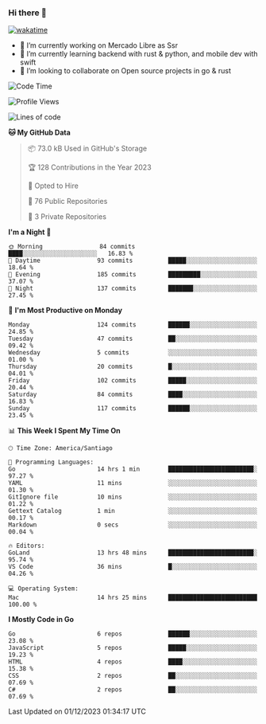 ### Hi there 👋

[![wakatime](https://wakatime.com/badge/user/330beacb-fb27-4e32-bc38-f8f521bcf832.svg)](https://wakatime.com/@330beacb-fb27-4e32-bc38-f8f521bcf832)

- 🔭 I’m currently working on Mercado Libre as Ssr
- 🌱 I’m currently learning backend with rust & python, and mobile dev with swift
- 👯 I’m looking to collaborate on Open source projects in go & rust

<!--START_SECTION:waka-->
![Code Time](http://img.shields.io/badge/Code%20Time-438%20hrs%2052%20mins-blue)

![Profile Views](http://img.shields.io/badge/Profile%20Views-0-blue)

![Lines of code](https://img.shields.io/badge/From%20Hello%20World%20I%27ve%20Written-3.5%20million%20lines%20of%20code-blue)

**🐱 My GitHub Data** 

> 📦 73.0 kB Used in GitHub's Storage 
 > 
> 🏆 128 Contributions in the Year 2023
 > 
> 💼 Opted to Hire
 > 
> 📜 76 Public Repositories 
 > 
> 🔑 3 Private Repositories 
 > 
**I'm a Night 🦉** 

```text
🌞 Morning                84 commits          ████░░░░░░░░░░░░░░░░░░░░░   16.83 % 
🌆 Daytime                93 commits          █████░░░░░░░░░░░░░░░░░░░░   18.64 % 
🌃 Evening                185 commits         █████████░░░░░░░░░░░░░░░░   37.07 % 
🌙 Night                  137 commits         ███████░░░░░░░░░░░░░░░░░░   27.45 % 
```
📅 **I'm Most Productive on Monday** 

```text
Monday                   124 commits         ██████░░░░░░░░░░░░░░░░░░░   24.85 % 
Tuesday                  47 commits          ██░░░░░░░░░░░░░░░░░░░░░░░   09.42 % 
Wednesday                5 commits           ░░░░░░░░░░░░░░░░░░░░░░░░░   01.00 % 
Thursday                 20 commits          █░░░░░░░░░░░░░░░░░░░░░░░░   04.01 % 
Friday                   102 commits         █████░░░░░░░░░░░░░░░░░░░░   20.44 % 
Saturday                 84 commits          ████░░░░░░░░░░░░░░░░░░░░░   16.83 % 
Sunday                   117 commits         ██████░░░░░░░░░░░░░░░░░░░   23.45 % 
```


📊 **This Week I Spent My Time On** 

```text
🕑︎ Time Zone: America/Santiago

💬 Programming Languages: 
Go                       14 hrs 1 min        ████████████████████████░   97.27 % 
YAML                     11 mins             ░░░░░░░░░░░░░░░░░░░░░░░░░   01.30 % 
GitIgnore file           10 mins             ░░░░░░░░░░░░░░░░░░░░░░░░░   01.22 % 
Gettext Catalog          1 min               ░░░░░░░░░░░░░░░░░░░░░░░░░   00.17 % 
Markdown                 0 secs              ░░░░░░░░░░░░░░░░░░░░░░░░░   00.04 % 

🔥 Editors: 
GoLand                   13 hrs 48 mins      ████████████████████████░   95.74 % 
VS Code                  36 mins             █░░░░░░░░░░░░░░░░░░░░░░░░   04.26 % 

💻 Operating System: 
Mac                      14 hrs 25 mins      █████████████████████████   100.00 % 
```

**I Mostly Code in Go** 

```text
Go                       6 repos             ██████░░░░░░░░░░░░░░░░░░░   23.08 % 
JavaScript               5 repos             █████░░░░░░░░░░░░░░░░░░░░   19.23 % 
HTML                     4 repos             ████░░░░░░░░░░░░░░░░░░░░░   15.38 % 
CSS                      2 repos             ██░░░░░░░░░░░░░░░░░░░░░░░   07.69 % 
C#                       2 repos             ██░░░░░░░░░░░░░░░░░░░░░░░   07.69 % 
```




 Last Updated on 01/12/2023 01:34:17 UTC
<!--END_SECTION:waka-->
